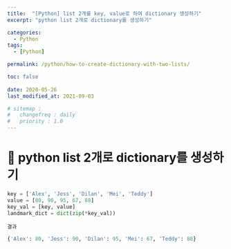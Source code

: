 ```yaml
---
title:  "[Python] list 2개를 key, value로 하여 dictionary 생성하기"
excerpt: "python list 2개로 dictionary를 생성하기"

categories:
  - Python
tags:
  - [Python]

permalink: /python/how-to-create-dictionary-with-two-lists/

toc: false
 
date: 2020-05-26
last_modified_at: 2021-09-03

# sitemap :
#   changefreq : daily
#   priority : 1.0
---
```


# 🦥 python list 2개로 dictionary를 생성하기

```python
key = ['Alex', 'Jess', 'Dilan', 'Mei', 'Teddy']
value = [80, 90, 95, 67, 88]
key_val = [key, value]
landmark_dict = dict(zip(*key_val))
```

``결과``

```python
{'Alex': 80, 'Jess': 90, 'Dilan': 95, 'Mei': 67, 'Teddy': 88}
```